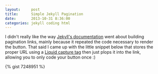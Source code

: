 ```yaml
---
layout:     post
title:      Simple Jekyll Pagination
date:       2013-10-31 8:36:00
categories: jekyll coding html
---
```


I didn't really like the way [Jekyll's documentation][jekyll-pagination] went about building pagination links, mainly because it repeated the code necessary to render the button. That said I came up with the little snippet below that stores the proper URL using a [Liquid capture tag][liquid-capture] then just plops it into the link, allowing you to only code your button once :)

{% gist 7248951 %}

[jekyll-pagination]: http://jekyllrb.com/docs/pagination/#render_the_paginated_posts
[liquid-capture]: http://docs.shopify.com/themes/liquid-basics/logic